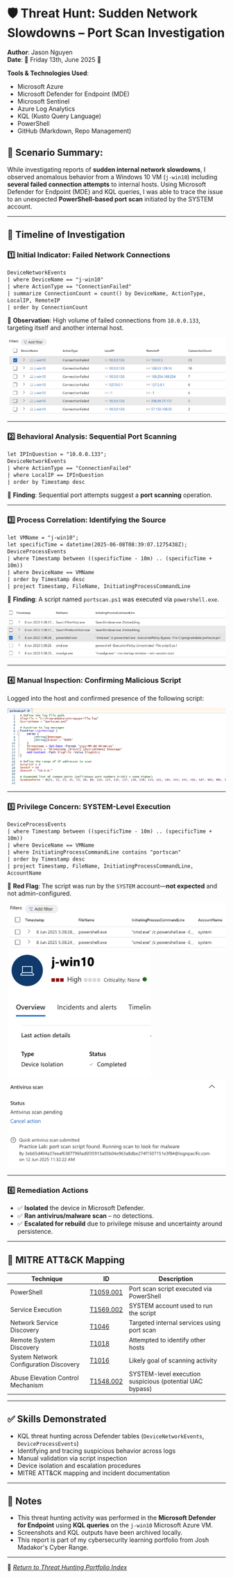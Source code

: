 # 🛡️ Threat Hunt: Sudden Network Slowdowns – Port Scan Investigation

**Author**: Jason Nguyen  
**Date**: 👻 Friday 13th, June 2025 👻

**Tools & Technologies Used**:
- Microsoft Azure
- Microsoft Defender for Endpoint (MDE)
- Microsoft Sentinel
- Azure Log Analytics
- KQL (Kusto Query Language)
- PowerShell
- GitHub (Markdown, Repo Management)

## 📅 Scenario Summary: 
While investigating reports of **sudden internal network slowdowns**, I observed anomalous behavior from a Windows 10 VM (`j-win10`) including **several failed connection attempts** to internal hosts. Using Microsoft Defender for Endpoint (MDE) and KQL queries, I was able to trace the issue to an unexpected **PowerShell-based port scan** initiated by the SYSTEM account.

---

## 🧭 Timeline of Investigation

### 1️⃣ Initial Indicator: Failed Network Connections
```kql
DeviceNetworkEvents
| where DeviceName == "j-win10"
| where ActionType == "ConnectionFailed"
| summarize ConnectionCount = count() by DeviceName, ActionType, LocalIP, RemoteIP
| order by ConnectionCount
```
📝 **Observation**: High volume of failed connections from `10.0.0.133`, targeting itself and another internal host.

![Failed Connections](images/Connection-failed.png)

---

### 2️⃣ Behavioral Analysis: Sequential Port Scanning
```kql
let IPInQuestion = "10.0.0.133";
DeviceNetworkEvents
| where ActionType == "ConnectionFailed"
| where LocalIP == IPInQuestion
| order by Timestamp desc
```
📝 **Finding**: Sequential port attempts suggest a **port scanning** operation.

---

### 3️⃣ Process Correlation: Identifying the Source
```kql
let VMName = "j-win10";
let specificTime = datetime(2025-06-08T08:39:07.1275438Z);
DeviceProcessEvents
| where Timestamp between ((specificTime - 10m) .. (specificTime + 10m))
| where DeviceName == VMName
| order by Timestamp desc
| project Timestamp, FileName, InitiatingProcessCommandLine
```
📝 **Finding**: A script named `portscan.ps1` was executed via `powershell.exe`.

![powershell exe found](images/powershell-exe-found.png)

---

### 4️⃣ Manual Inspection: Confirming Malicious Script
Logged into the host and confirmed presence of the following script:

![Portscan.ps1 file](images/portscan-ps1-file-found.png)

---

### 5️⃣ Privilege Concern: SYSTEM-Level Execution
```kql
DeviceProcessEvents
| where Timestamp between ((specificTime - 10m) .. (specificTime + 10m))
| where DeviceName == VMName
| where InitiatingProcessCommandLine contains "portscan"
| order by Timestamp desc
| project Timestamp, FileName, InitiatingProcessCommandLine, AccountName
```
📝 **Red Flag**: The script was run by the `SYSTEM` account—**not expected** and not admin-configured.

![PowerShell script run by system](images/powershell-script-system.png)
![Device Isolated](images/device-Isolation.png)
![Antivirus Scann](images/antivirus-scan.png)

---

### 6️⃣ Remediation Actions
- ✅ **Isolated** the device in Microsoft Defender.
- ✅ **Ran antivirus/malware scan** – no detections.
- ✅ **Escalated for rebuild** due to privilege misuse and uncertainty around persistence.

---

## 🧠 MITRE ATT&CK Mapping

| Technique                              | ID             | Description                                              |
|----------------------------------------|----------------|----------------------------------------------------------|
| PowerShell                             | [T1059.001](https://attack.mitre.org/techniques/T1059/001/) | Port scan script executed via PowerShell                |
| Service Execution                      | [T1569.002](https://attack.mitre.org/techniques/T1569/002/) | SYSTEM account used to run the script                   |
| Network Service Discovery              | [T1046](https://attack.mitre.org/techniques/T1046/)         | Targeted internal services using port scan              |
| Remote System Discovery                | [T1018](https://attack.mitre.org/techniques/T1018/)         | Attempted to identify other hosts                       |
| System Network Configuration Discovery | [T1016](https://attack.mitre.org/techniques/T1016/)         | Likely goal of scanning activity                        |
| Abuse Elevation Control Mechanism      | [T1548.002](https://attack.mitre.org/techniques/T1548/002/) | SYSTEM-level execution suspicious (potential UAC bypass) |

---

## ✅ Skills Demonstrated
- KQL threat hunting across Defender tables (`DeviceNetworkEvents`, `DeviceProcessEvents`)
- Identifying and tracing suspicious behavior across logs
- Manual validation via script inspection
- Device isolation and escalation procedures
- MITRE ATT&CK mapping and incident documentation

---

## 📁 Notes

- This threat hunting activity was performed in the **Microsoft Defender for Endpoint** using **KQL queries** on the `j-win10` Microsoft Azure VM.
- Screenshots and KQL outputs have been archived locally.
- This report is part of my cybersecurity learning portfolio from Josh Madakor's Cyber Range.

---

🔗 _[Return to Threat Hunting Portfolio Index](../README.md)_

